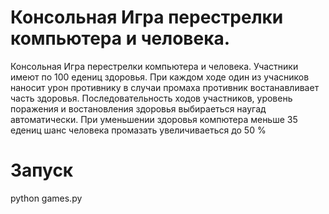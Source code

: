 # Консольная Игра перестрелки компьютера и человека. 
Консольная Игра перестрелки компьютера и человека. 
Участники имеют по 100 едениц здоровья. При каждом ходе один из учасников наносит урон противнику в случаи промаха противник востанавливает часть здоровья.
Последовательность ходов участников, уровень поражения и востановления здоровья выбираеться наугад автоматически.
При уменьшении здоровья компютера меньше 35 едениц шанс человека промазать увеличиваеться до 50 %
# Запуск 
python games.py
